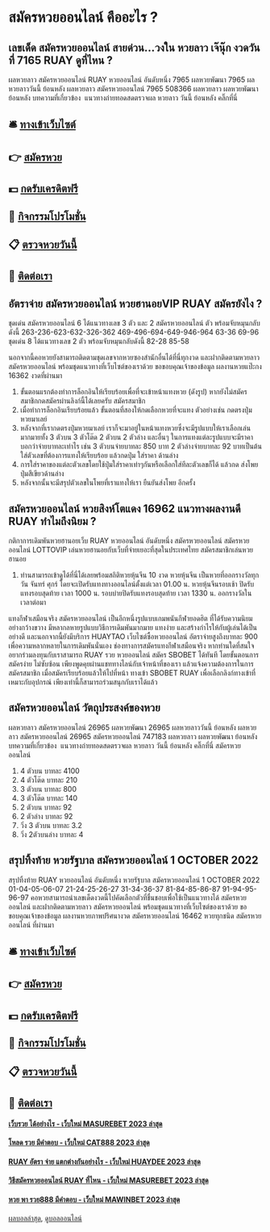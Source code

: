# สมัครหวยออนไลน์ คืออะไร ?
## เลขเด็ด สมัครหวยออนไลน์ สายด่วน…วงใน หวยลาว เจ๊นุ๊ก งวดวันที่ 7165 RUAY ดูที่ไหน ?
ผลหวยลาว สมัครหวยออนไลน์ RUAY หวยออนไลน์ อันดับหนึ่ง 7965 ผลหวยพัฒนา 7965 ผลหวยลาววันนี้ ย้อนหลัง
ผลหวยลาว สมัครหวยออนไลน์ 7965 508366
 ผลหวยลาว ผลหวยพัฒนา ย้อนหลัง 
บทความที่เกี่ยวข้อง
 แนวทางถ่ายทอดสดตรวจผล หวยลาว วันนี้ ย้อนหลัง คลิ๊กที่นี่  

## 🛎 [ทางเข้าเว็บไซต์](https://bit.ly/3BG5bNw)
## 👉 [สมัครหวย](https://bit.ly/3BG5bNw)
## 💵 [กดรับเครดิตฟรี](https://bit.ly/3C3mvgS)
## 👑 [กิจกรรมโปรโมชั่น](https://bit.ly/3C3mvgS)
## 📋 [ตรวจหวยวันนี้](https://bit.ly/3C3mvgS)
## 📱 [ติดต่อเรา](https://bit.ly/3C3mvgS)

## อัตราจ่าย สมัครหวยออนไลน์ หวยฮานอยVIP RUAY สมัครยังไง ?
ชุดเด่น สมัครหวยออนไลน์ 6 ได้แนวทางเลข 3 ตัว และ 2 สมัครหวยออนไลน์ ตัว พร้อมจับหมุนกลับดังนี้
263-236-623-632-326-362
469-496-694-649-946-964
63-36
69-96
ชุดเด่น 8 ได้แนวทางเลข 2 ตัว พร้อมจับหมุนกลับดังนี้
82-28
85-58

นอกจากนี้คอหวยยังสามารถติดตามชุดเลขจากหวยซองสำนักอื่นได้ที่นี่ทุกงวด และฝากติดตามหวยลาว สมัครหวยออนไลน์ พร้อมชุดแนวทางที่เว็บไซต์ของเราด้วย
ขอขอบคุณเจ้าของข้อมูล
ผลงานหวยแป๊ะกง 16362 งวดที่ผ่านมา
1. ขั้นตอนแรกต้องทำการล็อกอินให้เรียบร้อยเพื่อที่จะเข้าหน้าแทงหวย (ดังรูป) หากยังไม่สมัครสมาชิกกดสมัครผ่านลิงก์นี้ได้เลยครับ สมัครสมาชิก
2. เมื่อทำการล็อกอินเรียบร้อยแล้ว ขั้นตอนที่สองให้กดเลือกหวยที่จะแทง ตัวอย่างเช่น กดตรงปุ่มหวยมาเลย์
3. หลังจากที่เรากดตรงปุ่มหวยมาเลย์ เราก็จะมาอยู่ในหน้าแทงหวยซึ่งจะมีรูปแบบให้เราเลือกเล่นมากมายทั้ง 3 ตัวบน 3 ตัวโต๊ด 2 ตัวบน 2 ตัวล่าง และอื่นๆ ในการแทงแต่ละรูปแบบจะมีราคาบอกว่าจ่ายบาทละเท่าไร เช่น 3 ตัวบนจ่ายบาทละ 850 บาท 2 ตัวล่างจ่ายบาทละ 92 บาทเป็นต้น ใส่ตัวเลขที่ต้องการแทงให้เรียบร้อย แล้วกดปุ่ม ใส่ราคา ด้านล่าง
4. การใส่ราคาของแต่ละตัวเลขโดยใช้ปุ่มใส่ราคาเท่าๆกันหรือเลือกใส่ทีละตัวเลขก็ได้ แล้วกด ส่งโพย ปุ่มสีเขียวด้านล่าง
5. หลังจากนั้นจะมีสรุปตัวเลขในโพยที่เราแทงให้เรา ยืนยันส่งโพย อีกครั้ง

## สมัครหวยออนไลน์ หวยสิงห์โตแดง 16962 แนวทางผลงานดี RUAY ทำไมถึงนิยม ?
กติกาการเดิมพันหวยฮานอยเว็บ RUAY หวยออนไลน์ อันดับหนึ่ง สมัครหวยออนไลน์ สมัครหวยออนไลน์ LOTTOVIP
เล่นหวยฮานอยกับเว็บที่จ่ายเยอะที่สุดในประเทศไทย
สมัครสมาชิกเล่นหวยฮานอย
1. ท่านสามารถเข้าดูได้ที่นี่ได้เลยพร้อมสถิติหวยหุ้นจีน 10 งวด หวยหุ้นจีน เป็นหวยที่ออกรางวัลทุกวัน จันทร์ ศุกร์ โดยจะเปิดรับแทงทางออนไลน์ตั้งแต่เวลา 01.00 น. หวยหุ้นจีนรอบเช้า ปิดรับแทงรอบสุดท้าย เวลา 1000 น. รอบบ่ายปิดรับแทงรอบสุดท้าย เวลา 1330 น. ออกรางวัลในเวลาต่อมา

แทงกีฬาเสมือนจริง สมัครหวยออนไลน์ เป็นอีกหนึ่งรูปแบบเกมพนันกีฬายอดฮิต ที่ได้รับความนิยมอย่างกว้างขวาง มีหลากลหายรูปแบบวิธีการเดิมพันมากมาย แทงง่าย และสร้างกำไรให้กับผู้เล่นได้เป็นอย่างดี และนอกจากนี้ยังมีบริการ HUAYTAO เว็บไซต์ซื้อหวยออนไลน์ อัตราจ่ายสูงถึงบาทละ 900 เพื่อความหลากหลายในการเดิมพันนั่นเอง
ช่องทางการสมัครแทงกีฬาเสมือนจริง หากท่านใดที่สนใจอยากร่วมลงทุนกับเราสามารถ RUAY รวย หวยออนไลน์ สมัคร SBOBET ได้ทันที โดยขั้นตอนการสมัครง่าย ไม่ซับซ้อน เพียงพูดคุยผ่านแชททางไลน์กับเจ้าหน้าที่ของเรา แล้วแจ้งความต้องการในการสมัครสมาชิก เมื่อสมัครเรียบร้อยแล้วให้ไปที่หน้า ทางเข้า SBOBET RUAY เพื่อเลือกลิงก์ทางเข้าที่เหมาะกับอุปกรณ์ เพียงเท่านี้ก็สามารถร่วมสนุกกับเราได้แล้ว

## สมัครหวยออนไลน์ วัตถุประสงค์ของหวย
ผลหวยลาว สมัครหวยออนไลน์ 26965 ผลหวยพัฒนา 26965 ผลหวยลาววันนี้ ย้อนหลัง
ผลหวยลาว สมัครหวยออนไลน์ 26965 สมัครหวยออนไลน์ 747183
 ผลหวยลาว ผลหวยพัฒนา ย้อนหลัง 
บทความที่เกี่ยวข้อง
 แนวทางถ่ายทอดสดตรวจผล หวยลาว วันนี้ ย้อนหลัง คลิ๊กที่นี่ สมัครหวยออนไลน์  
1. 4 ตัวบน บาทละ 4100
2. 4 ตัวโต๊ด บาทละ 210
3. 3 ตัวบน บาทละ 800
4. 3 ตัวโต๊ด บาทละ 140
5. 2 ตัวบน บาทละ 92
6. 2 ตัวล่าง บาทละ 92
7. วิ่ง 3 ตัวบน บาทละ 3.2
8. วิ่ง 2ตัวบนล่าง บาทละ 4

## สรุปทิ้งท้าย หวยรัฐบาล สมัครหวยออนไลน์ 1 OCTOBER 2022
สรุปทิ้งท้าย RUAY หวยออนไลน์ อันดับหนึ่ง หวยรัฐบาล สมัครหวยออนไลน์ 1 OCTOBER 2022 01-04-05-06-07
21-24-25-26-27
31-34-36-37
81-84-85-86-87
91-94-95-96-97
คอหวยสามารถนำเลขเด็ดงวดนี้ไปคัดเลือกตัวที่ชื่นชอบเพื่อใช้เป็นแนวทางได้ สมัครหวยออนไลน์ และฝากติดตามหวยลาว สมัครหวยออนไลน์ พร้อมชุดแนวทางที่เว็บไซต์ของเราด้วย
ขอขอบคุณเจ้าของข้อมูล
ผลงานหวยภาพปริศนางวด สมัครหวยออนไลน์ 16462 หวยทุกชนิด สมัครหวยออนไลน์ ที่ผ่านมา

## 🛎 [ทางเข้าเว็บไซต์](https://bit.ly/3BG5bNw)
## 👉 [สมัครหวย](https://bit.ly/3BG5bNw)
## 💵 [กดรับเครดิตฟรี](https://bit.ly/3C3mvgS)
## 👑 [กิจกรรมโปรโมชั่น](https://bit.ly/3C3mvgS)
## 📋 [ตรวจหวยวันนี้](https://bit.ly/3C3mvgS)
## 📱 [ติดต่อเรา](https://bit.ly/3C3mvgS)

#### [เว็บรวย ได้อย่างไร - เว็บใหม่ MASUREBET 2023 ล่าสุด](https://atom.io/themes/เว็บรวย%20ได้อย่างไร%20-%20เว็บใหม่%20masurebet%202023%20ล่าสุด)
#### [โหลด รวย มีคำตอบ - เว็บใหม่ CAT888 2023 ล่าสุด](https://atom.io/themes/โหลด%20รวย%20มีคำตอบ%20-%20เว็บใหม่%20cat888%202023%20ล่าสุด)
#### [RUAY อัตรา จ่าย แตกต่างกันอย่างไร - เว็บใหม่ HUAYDEE 2023 ล่าสุด](https://atom.io/themes/ruay%20อัตรา%20จ่าย%20แตกต่างกันอย่างไร%20-%20เว็บใหม่%20huaydee%202023%20ล่าสุด)
#### [วิธีสมัครหวยออนไลน์ RUAY ที่ไหน - เว็บใหม่ MASUREBET 2023 ล่าสุด](https://atom.io/themes/วิธีสมัครหวยออนไลน์%20ruay%20ที่ไหน%20-%20เว็บใหม่%20masurebet%202023%20ล่าสุด)
#### [หวย พา รวย888 มีคำตอบ - เว็บใหม่ MAWINBET 2023 ล่าสุด](https://atom.io/themes/หวย%20พา%20รวย888%20มีคำตอบ%20-%20เว็บใหม่%20mawinbet%202023%20ล่าสุด)

[ผลบอลล่าสุด](https://siamsport.tv "ผลบอลล่าสุด"), [ดูบอลออนไลน์](https://siamsport.tv/ดูบอลสด "ดูบอลออนไลน์")